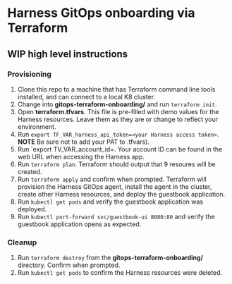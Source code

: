 # Harness GitOps onboarding via Terraform

## WIP high level instructions

### Provisioning
1. Clone this repo to a machine that has Terraform command line tools installed, and can connect to a local K8 cluster.
1. Change into **gitops-terraform-onboarding/** and run `terraform init`.
1. Open **terraform.tfvars**. This file is pre-filled with demo values for the Harness resources. Leave them as they are or change to reflect your environment. 
1. Run `export TF_VAR_harness_api_token=<your Harness access token>`. <br/> **NOTE** Be sure not to add your PAT to .tfvars).
1. Run `export TV_VAR_account_id=<your Harness account ID>. Your account ID can be found in the web URL when accessing the Harness app.
1. Run `terraform plan`. Terraform should output that 9 resoures will be created.
1. Run `terraform apply` and confirm when prompted. Terraform will provision the Harness GitOps agent, install the agent in the cluster, create other Harness resources, and deploy the guestbook application. 
1. Run `kubectl get pods` and verify the guestbook application was deployed.
1. Run `kubectl port-forward svc/guestbook-ui 8080:80` and verify the guestbook application opens as expected.

### Cleanup
1. Run `terraform destroy` from the **gitops-terraform-onboarding/** directory. Confirm when prompted.
1. Run `kubectl get pods` to confirm the Harness resources were deleted.
